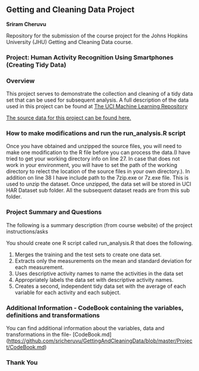 
## Getting and Cleaning Data Project
**Sriram Cheruvu**

Repository for the submission of the course project for the Johns Hopkins University (JHU) Getting and Cleaning Data course.

### Project: Human Activity Recognition Using Smartphones (Creating Tidy Data)

### Overview
This project serves to demonstrate the collection and cleaning of a tidy data set that can be used for subsequent
analysis. A full description of the data used in this project can be found at [The UCI Machine Learning Repository](http://archive.ics.uci.edu/ml/datasets/Human+Activity+Recognition+Using+Smartphones)

[The source data for this project can be found here.](https://d396qusza40orc.cloudfront.net/getdata%2Fprojectfiles%2FUCI%20HAR%20Dataset.zip)

### How to make modifications and run the run_analysis.R script 
Once you have obtained and unzipped the source files, you will need to make one modification to the R file before you can process the data.(I have tried to get your working directory info on line 27. In case that does not work in your environment, you will have to set the path of the working directory to relect the location of the source files in your own directory.). In addition on line 38 I have include path to the 7zip.exe or 7z.exe file. This is used to unzip the dataset. Once unzipped, the data set will be stored in UCI HAR Dataset sub folder. All the subsequent dataset reads are from this sub folder.

### Project Summary and Questions
The following is a summary description (from course website) of the project instructions/asks

You should create one R script called run_analysis.R that does the following. 
1. Merges the training and the test sets to create one data set.
2. Extracts only the measurements on the mean and standard deviation for each measurement. 
3. Uses descriptive activity names to name the activities in the data set
4. Appropriately labels the data set with descriptive activity names. 
5. Creates a second, independent tidy data set with the average of each variable for each activity and each subject. 

### Additional Information - CodeBook containing the variables, definitions and transformations
You can find additional information about the variables, data and transformations in the file- [CodeBook.md] (https://github.com/sricheruvu/GettingAndCleaningData/blob/master/Project/CodeBook.md) 

### Thank You
